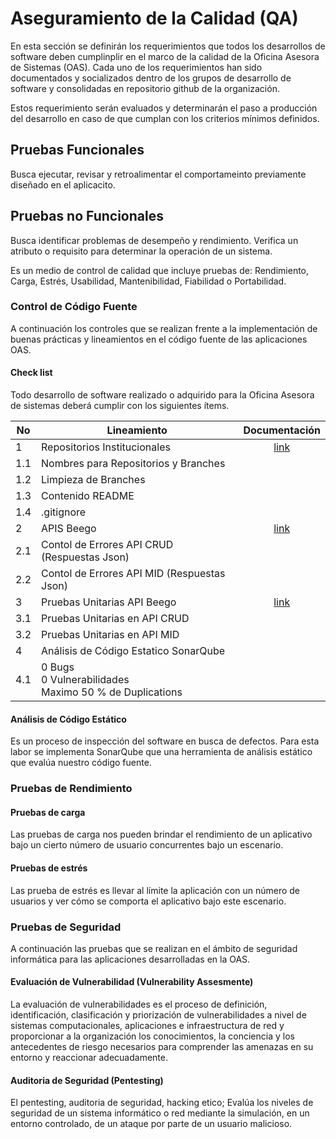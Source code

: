 # Aseguramiento de la Calidad (QA)

En esta sección se definirán los requerimientos que todos los desarrollos de software deben cumplinplir en el marco de la calidad de la Oficina Asesora de Sistemas (OAS). Cada uno de los requerimientos han sido documentados y socializados dentro de los grupos de desarrollo de software y consolidadas en repositorio github de la organización.   

Estos requerimiento serán evaluados y determinarán el paso a producción del desarrollo en caso de que cumplan con los criterios mínimos definidos.

## Pruebas Funcionales
Busca ejecutar, revisar y retroalimentar el comportameinto previamente diseñado en el aplicacito.

## Pruebas no Funcionales
Busca identificar problemas de desempeño y rendimiento. Verifica un atributo o requisito para determinar la operación de un sistema.

Es un medio de control de calidad que incluye pruebas de: Rendimiento, Carga, Estrés, Usabilidad, Mantenibilidad, Fiabilidad o Portabilidad.

### Control de Código Fuente
A continuación los controles que se realizan frente a la implementación de buenas prácticas y lineamientos en el código fuente de las aplicaciones OAS.

#### Check list
Todo desarrollo de software realizado o adquirido para la Oficina Asesora de sistemas deberá cumplir con los siguientes ítems.

No |Lineamiento | Documentación
--- | --- | :---:
1 | Repositorios Institucionales | [link](https://github.com/udistrital/lineamientos_oas#2-repositorios-institucionales-herb)
1.1 | Nombres para Repositorios y Branches |
1.2 | Limpieza de Branches |
1.3 | Contenido README |
1.4 | .gitignore |
2 | APIS Beego | [link](https://github.com/udistrital/lineamientos_oas#5-apis-beego-mortar_board)
2.1 | Contol de Errores API CRUD (Respuestas Json) |
2.2 | Contol de Errores API MID (Respuestas Json) |
3 | Pruebas Unitarias API Beego | [link](https://github.com/udistrital/lineamientos_oas#6-pruebas-unitarias-api-beego-mag)
3.1 | Pruebas Unitarias en API CRUD |
3.2 | Pruebas Unitarias en API MID |
4 | Análisis de Código Estatico SonarQube |
4.1 | 0 Bugs <br> 0 Vulnerabilidades <br> Maximo 50 % de Duplications |

#### Análisis de Código Estático
Es un proceso de inspección del software en busca de defectos. Para esta labor se implementa SonarQube que una herramienta de análisis estático que evalúa nuestro código fuente.

### Pruebas de Rendimiento

#### Pruebas de carga
Las pruebas de carga nos pueden brindar el rendimiento de un aplicativo bajo un cierto número de usuario concurrentes bajo un escenario.

#### Pruebas de estrés
Las prueba de estrés es llevar al límite la aplicación con un número de usuarios y ver cómo se comporta el aplicativo bajo este escenario.

###  Pruebas de Seguridad
A continuación las pruebas que se realizan en el ámbito de seguridad informática para las aplicaciones desarrolladas en la OAS.

#### Evaluación de Vulnerabilidad (Vulnerability Assesmente)

La evaluación de vulnerabilidades es el proceso de definición, identificación, clasificación y priorización de vulnerabilidades a nivel de sistemas computacionales, aplicaciones e infraestructura de red y proporcionar a la organización los conocimientos, la conciencia y los antecedentes de riesgo necesarios para comprender las amenazas en su entorno y reaccionar adecuadamente.

#### Auditoria de Seguridad (Pentesting)

El pentesting, auditoria de seguridad, hacking etico; Evalúa los niveles de seguridad de un sistema informático o red mediante la simulación, en un entorno controlado, de un ataque por parte de un usuario malicioso.
